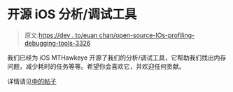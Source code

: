# 开源 iOS 分析/调试工具

> 原文:[https://dev . to/euan chan/open-source-IOs-profiling-debugging-tools-3326](https://dev.to/euanchan/open-source-ios-profiling-debugging-tools-3326)

我们已经为 iOS MTHawkeye 开源了我们的分析/调试工具，它帮助我们找出内存问题，减少耗时的任务等等。希望你会喜欢它，并欢迎任何贡献。

详情请见[中的帖子](https://medium.com/@EuanChan/open-source-ios-debugging-profiling-tools-mthawkeye-3f56b76a7eba)